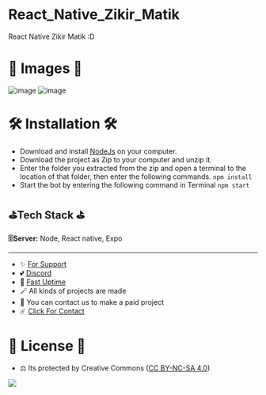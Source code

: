 # React_Native_Zikir_Matik
React Native Zikir Matik :D

# 🎈 Images 🎈

![image](https://github.com/fastuptime/React_Native_Zikir_Matik/assets/63351166/00cd321d-0efb-4aa8-b028-a9f13ed5b57d)
![image](https://github.com/fastuptime/React_Native_Zikir_Matik/assets/63351166/aef59a3d-44dc-4e97-ab2a-3cd25175e39c)


# 🛠️ Installation 🛠️

- Download and install [NodeJs](https://nodejs.org/en/download) on your computer.
- Download the project as Zip to your computer and unzip it.
- Enter the folder you extracted from the zip and open a terminal to the location of that folder, then enter the following commands.
`npm install`
- Start the bot by entering the following command in Terminal
`npm start`

## ⛳Tech Stack ⛳

**🗄️Server:** Node, React native, Expo

---
- ✨ [For Support](https://github.com/sponsors/fastuptime) <br>
- 💕 [Discord](https://fastuptime.com/discord)<br>
- 🏓 [Fast Uptime](https://fastuptime.com/)<br>
- 🪄 All kinds of projects are made <br>
- 🧨 You can contact us to make a paid project<br>
- ☄️ [Click For Contact](mailto:fastuptime@gmail.com)<br>

# 🎯 License 🎯
- ⚖️ Its protected by Creative Commons ([CC BY-NC-SA 4.0](https://creativecommons.org/licenses/by-nc-sa/4.0/))

<a href="https://creativecommons.org/licenses/by-nc-sa/4.0/" title="BYNCSA40"><img src="https://licensebuttons.net/l/by-nc-sa/4.0/88x31.png"></a>
